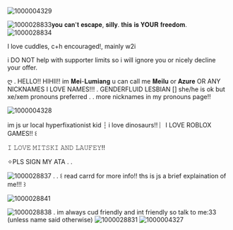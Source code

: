 ![1000004329](https://github.com/user-attachments/assets/8e6b21a7-3481-4598-8b56-d56bb78dd363)

![1000028833](https://github.com/user-attachments/assets/d62acd79-197c-4d90-ab41-32b787b4edda)𝐲𝐨𝐮 𝐜𝐚𝐧'𝐭 𝐞𝐬𝐜𝐚𝐩𝐞, 𝐬𝐢𝐥𝐥𝐲. 𝐭𝐡𝐢𝐬 𝐢𝐬 𝐘𝐎𝐔𝐑 𝐟𝐫𝐞𝐞𝐝𝐨𝐦. ![1000028834](https://github.com/user-attachments/assets/6734479a-fa87-4eca-a761-fe5d16b55c81)

I love cuddles, c+h encouraged!, mainly w2i

i DO NOT help with supporter limits so i will ignore you or nicely decline your offer.

ღ . HELLO!! HIHII!! im 𝐌𝐞𝐢-𝐋𝐮𝐦𝐢𝐚𝐧𝐠 u can call me 𝐌𝐞𝐢𝐥𝐮 or 𝐀𝐳𝐮𝐫𝐞 OR ANY NICKNAMES I LOVE NAMES!!! . GENDERFLUID LESBIAN [] she/he is ok but xe/xem pronouns preferred . . 
 more nicknames in my pronouns page!! 

![1000004328](https://github.com/user-attachments/assets/2d2062de-d337-4a33-b892-57b94821e751)

im js ur local hyperfixationist kid ┆ i love dinosaurs!! ︴I LOVE ROBLOX GAMES!! ꒰ 

𝙸 𝙻𝙾𝚅𝙴 𝙼𝙸𝚃𝚂𝙺𝙸 𝙰𝙽𝙳 𝙻𝙰𝚄𝙵𝙴𝚈!!


✧PLS SIGN MY ATA . .

![1000028837](https://github.com/user-attachments/assets/ea66c12a-05ec-4be7-bb56-ea2d835e1835)
 . . ꒰ read carrd for more info!! ths is js a brief explaination of me!!! ꒱

![1000028841](https://github.com/user-attachments/assets/0cc010ac-7309-47a8-bb83-abb7c714c733)

 
![1000028838](https://github.com/user-attachments/assets/8ed03692-7980-495f-b4aa-f523b238a28c)
. im always cud friendly and int friendly so talk to me:33 (unless name said otherwise) ![1000028831](https://github.com/user-attachments/assets/d8de8fbe-566f-4cd6-a5ab-b53d4a6f61bc)
![1000004327](https://github.com/user-attachments/assets/ff27fa3c-5d39-445a-b375-3dcb42280f70)


